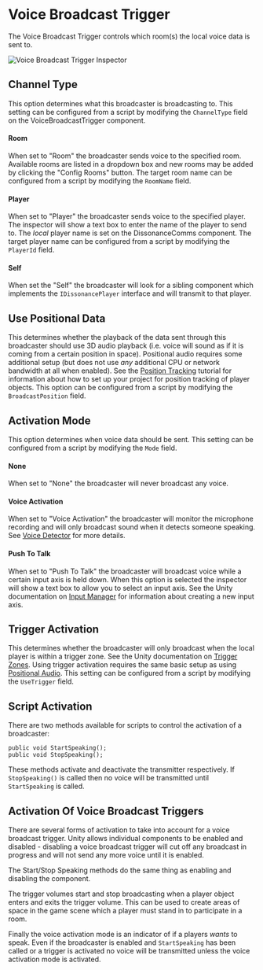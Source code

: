 # Voice Broadcast Trigger

The Voice Broadcast Trigger controls which room(s) the local voice data is sent to.

![Voice Broadcast Trigger Inspector](/images/VoiceBroadcastTrigger_Overview.png "Voice Broadcast Trigger Inspector")

## Channel Type

This option determines what this broadcaster is broadcasting to. This setting can be configured from a script by modifying the `ChannelType` field on the VoiceBroadcastTrigger component.

#### Room

When set to "Room" the broadcaster sends voice to the specified room. Available rooms are listed in a dropdown box and new rooms may be added by clicking the "Config Rooms" button. The target room name can be configured from a script by modifying the `RoomName` field.

#### Player

When set to "Player" the broadcaster sends voice to the specified player. The inspector will show a text box to enter the name of the player to send to. The *local* player name is set on the DissonanceComms component. The target player name can be configured from a script by modifying the `PlayerId` field.

#### Self

When set the "Self" the broadcaster will look for a sibling component which implements the `IDissonancePlayer` interface and will transmit to that player.

## Use Positional Data

This determines whether the playback of the data sent through this broadcaster should use 3D audio playback (i.e. voice will sound as if it is coming from a certain position in space). Positional audio requires some additional setup (but does not use *any* additional CPU or network bandwidth at all when enabled). See the [Position Tracking](/Tutorials/Position-Tracking) tutorial for information about how to set up your project for position tracking of player objects. This option can be configured from a script by modifying the `BroadcastPosition` field.

## Activation Mode

This option determines when voice data should be sent. This setting can be configured from a script by modifying the `Mode` field.

#### None

When set to "None" the broadcaster will never broadcast any voice.

#### Voice Activation

When set to "Voice Activation" the broadcaster will monitor the microphone recording and will only broadcast sound when it detects someone speaking. See [Voice Detector](/Reference/Audio/VAD) for more details.

#### Push To Talk

When set to "Push To Talk" the broadcaster will broadcast voice while a certain input axis is held down. When this option is selected the inspector will show a text box to allow you to select an input axis. See the Unity documentation on [Input Manager](https://docs.unity3d.com/Manual/class-InputManager.html) for information about creating a new input axis.

## Trigger Activation

This determines whether the broadcaster will only broadcast when the local player is within a trigger zone. See the Unity documentation on [Trigger Zones](https://unity3d.com/learn/tutorials/topics/physics/colliders-triggers). Using trigger activation requires the same basic setup as using [Positional Audio](/Tutorials/Position-Tracking). This setting can be configured from a script by modifying the `UseTrigger` field.

## Script Activation

There are two methods available for scripts to control the activation of a broadcaster:

```
public void StartSpeaking();
public void StopSpeaking();
```

These methods activate and deactivate the transmitter respectively. If `StopSpeaking()` is called then no voice will be transmitted until `StartSpeaking` is called.

## Activation Of Voice Broadcast Triggers

There are several forms of activation to take into account for a voice broadcast trigger. Unity allows individual components to be enabled and disabled - disabling a voice broadcast trigger will cut off any broadcast in progress and will not send any more voice until it is enabled.

The Start/Stop Speaking methods do the same thing as enabling and disabling the component.

The trigger volumes start and stop broadcasting when a player object enters and exits the trigger volume. This can be used to create areas of space in the game scene which a player must stand in to participate in a room.

Finally the voice activation mode is an indicator of if a players *wants* to speak. Even if the broadcaster is enabled and `StartSpeaking` has been called or a trigger is activated no voice will be transmitted unless the voice activation mode is activated.